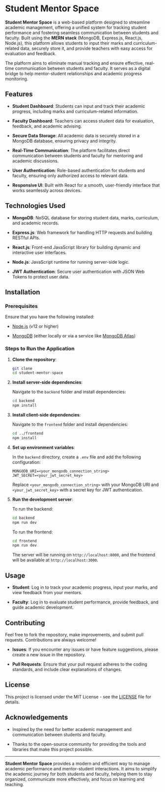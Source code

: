 # Student Mentor Space

**Student Mentor Space** is a web-based platform designed to streamline academic management, offering a unified system for tracking student performance and fostering seamless communication between students and faculty. Built using the **MERN stack** (MongoDB, Express.js, React.js, Node.js), this platform allows students to input their marks and curriculum-related data, securely store it, and provide teachers with easy access for evaluation and feedback.

The platform aims to eliminate manual tracking and ensure effective, real-time communication between students and faculty. It serves as a digital bridge to help mentor-student relationships and academic progress monitoring.

## Features

- **Student Dashboard**: Students can input and track their academic progress, including marks and curriculum-related information.

- **Faculty Dashboard**: Teachers can access student data for evaluation, feedback, and academic advising.

- **Secure Data Storage**: All academic data is securely stored in a MongoDB database, ensuring privacy and integrity.

- **Real-Time Communication**: The platform facilitates direct communication between students and faculty for mentoring and academic discussions.

- **User Authentication**: Role-based authentication for students and faculty, ensuring only authorized access to relevant data.

- **Responsive UI**: Built with React for a smooth, user-friendly interface that works seamlessly across devices.

## Technologies Used

- **MongoDB**: NoSQL database for storing student data, marks, curriculum, and academic records.

- **Express.js**: Web framework for handling HTTP requests and building RESTful APIs.

- **React.js**: Front-end JavaScript library for building dynamic and interactive user interfaces.

- **Node.js**: JavaScript runtime for running server-side logic.

- **JWT Authentication**: Secure user authentication with JSON Web Tokens to protect user data.

## Installation

### Prerequisites

Ensure that you have the following installed:

- [Node.js](https://nodejs.org/en/) (v12 or higher)

- [MongoDB](https://www.mongodb.com/) (either locally or via a service like [MongoDB Atlas](https://www.mongodb.com/cloud/atlas))

### Steps to Run the Application

1. **Clone the repository**:

   ```bash
   git clone
   cd student-mentor-space
   ```

2. **Install server-side dependencies**:

   Navigate to the `backend` folder and install dependencies:

   ```bash
   cd backend
   npm install
   ```

3. **Install client-side dependencies**:

   Navigate to the `frontend` folder and install dependencies:

   ```bash
   cd ../frontend
   npm install
   ```

4. **Set up environment variables**:

   In the `backend` directory, create a `.env` file and add the following configuration:

   ```plaintext
   MONGODB_URI=<your_mongodb_connection_string>
   JWT_SECRET=<your_jwt_secret_key>
   ```

   Replace `<your_mongodb_connection_string>` with your MongoDB URI and `<your_jwt_secret_key>` with a secret key for JWT authentication.

5. **Run the development server**:

   To run the backend:

   ```bash
   cd backend
   npm run dev
   ```

   To run the frontend:

   ```bash
   cd frontend
   npm run dev
   ```

   The server will be running on `http://localhost:8000`, and the frontend will be available at `http://localhost:3000`.

## Usage

- **Student**: Log in to track your academic progress, input your marks, and view feedback from your mentors.

- **Faculty**: Log in to evaluate student performance, provide feedback, and guide academic development.

## Contributing

Feel free to fork the repository, make improvements, and submit pull requests. Contributions are always welcome!

- **Issues**: If you encounter any issues or have feature suggestions, please create a new issue in the repository.

- **Pull Requests**: Ensure that your pull request adheres to the coding standards, and include clear explanations of changes.

## License

This project is licensed under the MIT License - see the [LICENSE](LICENSE) file for details.

## Acknowledgements

- Inspired by the need for better academic management and communication between students and faculty.

- Thanks to the open-source community for providing the tools and libraries that make this project possible.

---

**Student Mentor Space** provides a modern and efficient way to manage academic performance and mentor-student interactions. It aims to simplify the academic journey for both students and faculty, helping them to stay organized, communicate more effectively, and focus on learning and teaching.

